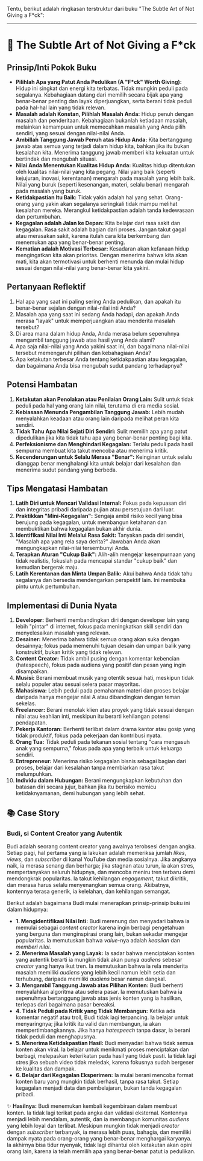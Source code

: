 Tentu, berikut adalah ringkasan terstruktur dari buku "The Subtle Art of Not Giving a F*ck":

---

# 📖 The Subtle Art of Not Giving a F*ck

## Prinsip/Inti Pokok Buku
- **Pilihlah Apa yang Patut Anda Pedulikan (A "F*ck" Worth Giving):** Hidup ini singkat dan energi kita terbatas. Tidak mungkin peduli pada segalanya. Kebahagiaan datang dari memilih secara bijak apa yang benar-benar penting dan layak diperjuangkan, serta berani tidak peduli pada hal-hal lain yang tidak relevan.
- **Masalah adalah Konstan, Pilihlah Masalah Anda:** Hidup penuh dengan masalah dan penderitaan. Kebahagiaan bukanlah ketiadaan masalah, melainkan kemampuan untuk memecahkan masalah yang Anda pilih sendiri, yang sesuai dengan nilai-nilai Anda.
- **Ambillah Tanggung Jawab Penuh atas Hidup Anda:** Kita bertanggung jawab atas semua yang terjadi dalam hidup kita, bahkan jika itu bukan kesalahan kita. Menerima tanggung jawab memberi kita kekuatan untuk bertindak dan mengubah situasi.
- **Nilai Anda Menentukan Kualitas Hidup Anda:** Kualitas hidup ditentukan oleh kualitas nilai-nilai yang kita pegang. Nilai yang baik (seperti kejujuran, inovasi, kerentanan) mengarah pada masalah yang lebih baik. Nilai yang buruk (seperti kesenangan, materi, selalu benar) mengarah pada masalah yang buruk.
- **Ketidakpastian Itu Baik:** Tidak yakin adalah hal yang sehat. Orang-orang yang yakin akan segalanya seringkali tidak mampu melihat kesalahan mereka. Merangkul ketidakpastian adalah tanda kedewasaan dan pertumbuhan.
- **Kegagalan adalah Jalan ke Depan:** Kita belajar dari rasa sakit dan kegagalan. Rasa sakit adalah bagian dari proses. Jangan takut gagal atau merasakan sakit, karena itulah cara kita berkembang dan menemukan apa yang benar-benar penting.
- **Kematian adalah Motivasi Terbesar:** Kesadaran akan kefanaan hidup mengingatkan kita akan prioritas. Dengan menerima bahwa kita akan mati, kita akan termotivasi untuk berhenti menunda dan mulai hidup sesuai dengan nilai-nilai yang benar-benar kita yakini.

## Pertanyaan Reflektif
1.  Hal apa yang saat ini paling sering Anda pedulikan, dan apakah itu benar-benar sejalan dengan nilai-nilai inti Anda?
2.  Masalah apa yang saat ini sedang Anda hadapi, dan apakah Anda merasa "layak" untuk memperjuangkan atau menderita masalah tersebut?
3.  Di area mana dalam hidup Anda, Anda merasa belum sepenuhnya mengambil tanggung jawab atas hasil yang Anda alami?
4.  Apa saja nilai-nilai yang Anda yakini saat ini, dan bagaimana nilai-nilai tersebut memengaruhi pilihan dan kebahagiaan Anda?
5.  Apa ketakutan terbesar Anda tentang ketidakpastian atau kegagalan, dan bagaimana Anda bisa mengubah sudut pandang terhadapnya?

## Potensi Hambatan
1.  **Ketakutan akan Penolakan atau Penilaian Orang Lain:** Sulit untuk tidak peduli pada hal yang orang lain nilai, terutama di era media sosial.
2.  **Kebiasaan Menunda Pengambilan Tanggung Jawab:** Lebih mudah menyalahkan keadaan atau orang lain daripada melihat peran kita sendiri.
3.  **Tidak Tahu Apa Nilai Sejati Diri Sendiri:** Sulit memilih apa yang patut dipedulikan jika kita tidak tahu apa yang benar-benar penting bagi kita.
4.  **Perfeksionisme dan Menghindari Kegagalan:** Terlalu peduli pada hasil sempurna membuat kita takut mencoba atau menerima kritik.
5.  **Kecenderungan untuk Selalu Merasa "Benar":** Keinginan untuk selalu dianggap benar menghalangi kita untuk belajar dari kesalahan dan menerima sudut pandang yang berbeda.

## Tips Mengatasi Hambatan
1.  **Latih Diri untuk Mencari Validasi Internal:** Fokus pada kepuasan diri dan integritas pribadi daripada pujian atau persetujuan dari luar.
2.  **Praktikkan "Mini-Kegagalan":** Sengaja ambil risiko kecil yang bisa berujung pada kegagalan, untuk membangun ketahanan dan membuktikan bahwa kegagalan bukan akhir dunia.
3.  **Identifikasi Nilai Inti Melalui Rasa Sakit:** Tanyakan pada diri sendiri, "Masalah apa yang rela saya derita?" Jawaban Anda akan mengungkapkan nilai-nilai tersembunyi Anda.
4.  **Terapkan Aturan "Cukup Baik":** Alih-alih mengejar kesempurnaan yang tidak realistis, fokuslah pada mencapai standar "cukup baik" dan kemudian bergerak maju.
5.  **Latih Kerentanan dan Minta Umpan Balik:** Akui bahwa Anda tidak tahu segalanya dan bersedia mendengarkan perspektif lain. Ini membuka pintu untuk pertumbuhan.

## Implementasi di Dunia Nyata
1.  **Developer:** Berhenti membandingkan diri dengan developer lain yang lebih "pintar" di internet, fokus pada meningkatkan skill sendiri dan menyelesaikan masalah yang relevan.
2.  **Desainer:** Menerima bahwa tidak semua orang akan suka dengan desainnya; fokus pada memenuhi tujuan desain dan umpan balik yang konstruktif, bukan kritik yang tidak relevan.
3.  **Content Creator:** Tidak ambil pusing dengan komentar kebencian (hatespeech), fokus pada audiens yang positif dan pesan yang ingin disampaikan.
4.  **Musisi:** Berani membuat musik yang otentik sesuai hati, meskipun tidak selalu populer atau sesuai selera pasar mayoritas.
5.  **Mahasiswa:** Lebih peduli pada pemahaman materi dan proses belajar daripada hanya mengejar nilai A atau dibandingkan dengan teman sekelas.
6.  **Freelancer:** Berani menolak klien atau proyek yang tidak sesuai dengan nilai atau keahlian inti, meskipun itu berarti kehilangan potensi pendapatan.
7.  **Pekerja Kantoran:** Berhenti terlibat dalam drama kantor atau gosip yang tidak produktif, fokus pada pekerjaan dan kontribusi nyata.
8.  **Orang Tua:** Tidak peduli pada tekanan sosial tentang "cara mengasuh anak yang sempurna," fokus pada apa yang terbaik untuk keluarga sendiri.
9.  **Entrepreneur:** Menerima risiko kegagalan bisnis sebagai bagian dari proses, belajar dari kesalahan tanpa membiarkan rasa takut melumpuhkan.
10. **Individu dalam Hubungan:** Berani mengungkapkan kebutuhan dan batasan diri secara jujur, bahkan jika itu berisiko memicu ketidaknyamanan, demi hubungan yang lebih sehat.

## 📚 Case Story

### Budi, si Content Creator yang Autentik

Budi adalah seorang content creator yang awalnya terobsesi dengan angka. Setiap pagi, hal pertama yang ia lakukan adalah memeriksa jumlah *likes*, *views*, dan *subscriber* di kanal YouTube dan media sosialnya. Jika angkanya naik, ia merasa senang dan berharga; jika stagnan atau turun, ia akan stres, mempertanyakan seluruh hidupnya, dan mencoba meniru tren terbaru demi mendongkrak popularitas. Ia takut kehilangan *engagement*, takut dikritik, dan merasa harus selalu menyenangkan semua orang. Akibatnya, kontennya terasa generik, ia kelelahan, dan kehilangan semangat.

Berikut adalah bagaimana Budi mulai menerapkan prinsip-prinsip buku ini dalam hidupnya:

-   **1. Mengidentifikasi Nilai Inti:** Budi merenung dan menyadari bahwa ia memulai sebagai *content creator* karena ingin berbagi pengetahuan yang berguna dan menginspirasi orang lain, bukan sekadar mengejar popularitas. Ia memutuskan bahwa *value*-nya adalah *keaslian* dan *memberi nilai*.
-   **2. Menerima Masalah yang Layak:** Ia sadar bahwa menciptakan konten yang autentik berarti ia mungkin tidak akan punya *audiens* sebesar *creator* yang hanya ikut tren. Ia memutuskan bahwa ia rela menderita masalah memiliki *audiens* yang lebih kecil namun lebih setia dan terhubung, daripada memiliki *audiens* besar namun dangkal.
-   **3. Mengambil Tanggung Jawab atas Pilihan Konten:** Budi berhenti menyalahkan algoritma atau selera pasar. Ia memutuskan bahwa ia sepenuhnya bertanggung jawab atas jenis konten yang ia hasilkan, terlepas dari bagaimana pasar bereaksi.
-   **4. Tidak Peduli pada Kritik yang Tidak Membangun:** Ketika ada komentar negatif atau troll, Budi tidak lagi terpancing. Ia belajar untuk menyaringnya; jika kritik itu valid dan membangun, ia akan mempertimbangkannya. Jika hanya *hatespeech* tanpa dasar, ia berani tidak peduli dan menghapusnya.
-   **5. Menerima Ketidakpastian Hasil:** Budi menyadari bahwa tidak semua konten akan viral. Ia belajar untuk menikmati proses menciptakan dan berbagi, melepaskan keterikatan pada hasil yang tidak pasti. Ia tidak lagi stres jika sebuah video tidak meledak, karena fokusnya sudah bergeser ke kualitas dan dampak.
-   **6. Belajar dari Kegagalan Eksperimen:** Ia mulai berani mencoba format konten baru yang mungkin tidak berhasil, tanpa rasa takut. Setiap kegagalan menjadi data dan pembelajaran, bukan tanda kegagalan pribadi.

✨ **Hasilnya:** Budi menemukan kembali kegembiraan dalam membuat konten. Ia tidak lagi terikat pada angka dan validasi eksternal. Kontennya menjadi lebih mendalam, autentik, dan ia membangun komunitas *audiens* yang lebih loyal dan terlibat. Meskipun mungkin tidak menjadi *creator* dengan *subscriber* terbanyak, ia merasa lebih puas, bahagia, dan memiliki dampak nyata pada orang-orang yang benar-benar menghargai karyanya. Ia akhirnya bisa tidur nyenyak, tidak lagi dihantui oleh ketakutan akan opini orang lain, karena ia telah memilih apa yang benar-benar patut ia pedulikan.